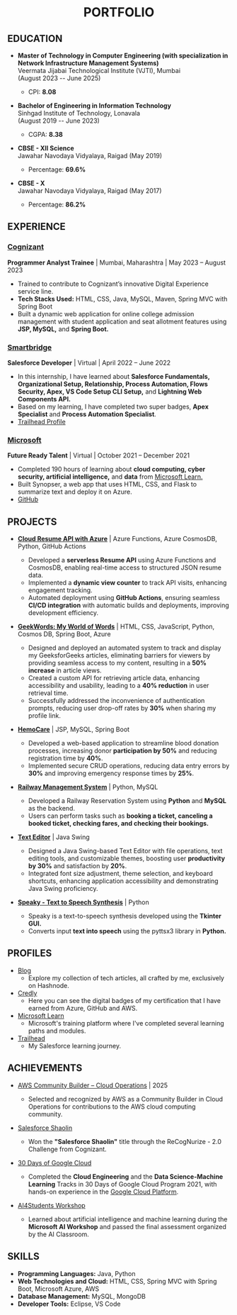 <h1 align="center">PORTFOLIO</h1>

## EDUCATION

- **Master of Technology in Computer Engineering (with specialization in Network Infrastructure Management Systems)**
  <br>
  Veermata Jijabai Technological Institute (VJTI), Mumbai
  <br>
  (August 2023 -- June 2025)
  - CPI: **8.08**
  
- **Bachelor of Engineering in Information Technology**
  <br>
   Sinhgad Institute of Technology, Lonavala
   <br>
  (August 2019 -- June 2023)
  - CGPA: **8.38**

- **CBSE - XII Science**
  <br>
  Jawahar Navodaya Vidyalaya, Raigad (May 2019)
  - Percentage: **69.6%**
 
- **CBSE - X**
  <br>
  Jawahar Navodaya Vidyalaya, Raigad (May 2017)
  - Percentage: **86.2%**


## EXPERIENCE

### [Cognizant](https://drive.google.com/file/d/1MOVe1sSVTi5y5fQ9HPnBwG-TTolBwaEY/view)
**Programmer Analyst Trainee** | Mumbai, Maharashtra | May 2023 – August 2023
 - Trained to contribute to Cognizant’s innovative Digital Experience service line.
 - **Tech Stacks Used:** HTML, CSS, Java, MySQL, Maven, Spring MVC with Spring Boot
 - Built a dynamic web application for online college admission management with student application and seat allotment features using **JSP, MySQL,** and **Spring Boot.**


### [Smartbridge](https://smartinternz.com/internships/salesforce_certificates/4b5b81483048c8942ed00caaa17b9535)  
**Salesforce Developer** | Virtual | April 2022 – June 2022
   - In this internship, I have learned about **Salesforce Fundamentals, Organizational Setup, Relationship, Process Automation, Flows Security, Apex, VS Code Setup CLI Setup,** and **Lightning Web Components API.**
   - Based on my learning, I have completed two super badges, **Apex Specialist** and **Process Automation Specialist**.
   - [Trailhead Profile](https://trailblazer.me/id/sushant-bagul)
 
     
### [Microsoft](https://drive.google.com/file/d/14p6cRvEo6U6p_R4WfLoSRYM5U1R8H2tV/view?usp=sharing)
**Future Ready Talent** | Virtual | October 2021 – December 2021
  - Completed 190 hours of learning about **cloud computing, cyber security, artificial intelligence,** and **data** from [Microsoft Learn.](https://docs.microsoft.com/en-us/users/sb-4405/collections)
  - Built Synopser, a web app that uses HTML, CSS, and Flask to summarize text and deploy it on Azure.
  - [GitHub](https://github.com/Sushant1209/Synopser-Text_Summarization)

## PROJECTS

- [**Cloud Resume API with Azure**](https://github.com/Sushant1209/Azure-Resume-API-Challenge) | Azure Functions, Azure CosmosDB, Python, GitHub Actions  
  - Developed a **serverless Resume API** using Azure Functions and CosmosDB, enabling real-time access to structured JSON resume data.  
  - Implemented a **dynamic view counter** to track API visits, enhancing engagement tracking.  
  - Automated deployment using **GitHub Actions**, ensuring seamless **CI/CD integration** with automatic builds and deployments, improving development efficiency.  

- [**GeekWords: My World of Words**](https://github.com/Sushant1209/GeekWords) | HTML, CSS, JavaScript, Python, Cosmos DB, Spring Boot, Azure
  -  Designed and deployed an automated system to track and display my GeeksforGeeks articles, eliminating barriers for viewers by providing seamless access to my content, resulting in a **50% increase** in article views.
  -  Created a custom API for retrieving article data, enhancing accessibility and usability, leading to a **40% reduction** in user retrieval time.
  -  Successfully addressed the inconvenience of authentication prompts, reducing user drop-off rates by **30%** when sharing my profile link.

- [**HemoCare**](https://github.com/Sushant1209/hemocare) | JSP, MySQL, Spring Boot
  -  Developed a web-based application to streamline blood donation processes, increasing donor **participation by 50%** and reducing registration time by **40%**.
  -  Implemented secure CRUD operations, reducing data entry errors by **30%** and improving emergency response times by **25%**.

- [**Railway Management System**](https://github.com/Sushant1209/Railway-Management-System) | Python, MySQL
  - Developed a Railway Reservation System using **Python** and **MySQL** as the backend.
  - Users can perform tasks such as **booking a ticket, canceling a booked ticket, checking fares, and checking their bookings.**

- [**Text Editor**](https://github.com/Sushant1209/TextEditor) | Java Swing
  - Designed a Java Swing-based Text Editor with file operations, text editing tools, and customizable themes, boosting user **productivity by 30%** and satisfaction by **20%**.
  - Integrated font size adjustment, theme selection, and keyboard shortcuts, enhancing application accessibility and demonstrating Java Swing proficiency.

- [**Speaky - Text to Speech Synthesis**](https://github.com/Sushant1209/Text_To_Speech) | Python
  - Speaky is a text-to-speech synthesis developed using the **Tkinter GUI.**
  - Converts input **text into speech** using the pyttsx3 library in **Python.**

## PROFILES
- [Blog](https://hashnode.com/@sushantbagul) 
  - Explore my collection of tech articles, all crafted by me, exclusively on Hashnode.
- [Credly](https://www.credly.com/users/sushant-bagul)
  - Here you can see the digital badges of my certification that I have earned from Azure, GitHub and AWS.
- [Microsoft Learn](https://learn.microsoft.com/en-us/users/sb-4405/transcript/dz31jfqj8pewmgz)
  - Microsoft's training platform where I've completed several learning paths and modules.
- [Trailhead](https://trailblazer.me/id/sushant-bagul)
  - My Salesforce learning journey.

## ACHIEVEMENTS

- [AWS Community Builder – Cloud Operations](https://aws.amazon.com/developer/community/community-builders/community-builders-directory/) | 2025  
  - Selected and recognized by AWS as a Community Builder in Cloud Operations for contributions to the AWS cloud computing community.

- [Salesforce Shaolin](https://drive.google.com/file/d/1mwXmE6ZlV8f2ksajnxvLgfLsAJ5U3qWn/view) 
  - Won the **"Salesforce Shaolin"** title through the ReCogNurize - 2.0 Challenge from Cognizant.

- [30 Days of Google Cloud](https://drive.google.com/file/d/1TaNQ3DRXE--ydQyLpCo6o8Q42sbuwYsS/view?usp=drivesdk) 
  - Completed the **Cloud Engineering** and the **Data Science-Machine Learning** Tracks in 30 Days of Google Cloud Program 2021, with hands-on experience in the [Google Cloud Platform](https://www.qwiklabs.com/public_profiles/597bf01f-14c5-4ba6-bcf1-6219022e4dda).

- [AI4Students Workshop](https://drive.google.com/file/d/1TUSSnFWZmtUps1j3QbiTc715WEmTXWiG/view?usp=drivesdk) 
  - Learned about artificial intelligence and machine learning during the **Microsoft AI Workshop** and passed the final assessment organized by the AI Classroom.

## SKILLS

- **Programming Languages:** Java, Python
- **Web Technologies and Cloud:** HTML, CSS, Spring MVC with Spring Boot, Microsoft Azure, AWS
- **Database Management:** MySQL, MongoDB
- **Developer Tools:** Eclipse, VS Code




